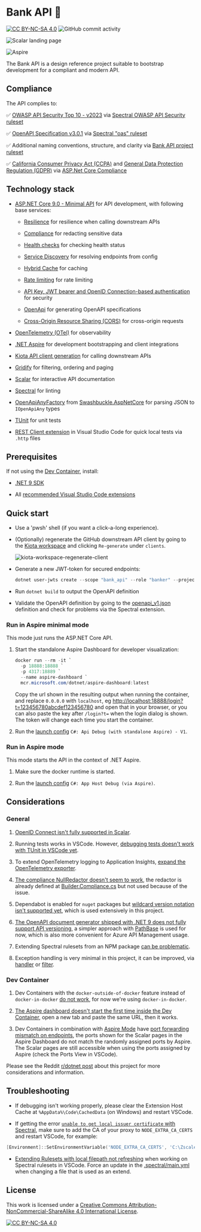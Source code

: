 # Bank API 🏦

[![CC BY-NC-SA 4.0][cc-by-nc-sa-shield]][cc-by-nc-sa]
![GitHub commit activity](https://img.shields.io/github/commit-activity/m/erwinkramer/bank-api)

![Scalar landing page](.images/scalar-landingpage.png)

![Aspire](.images/aspire.png)

The Bank API is a design reference project suitable to bootstrap development for a compliant and modern API.

## Compliance

The API complies to:

✅ [OWASP API Security Top 10 - v2023](https://owasp.org/API-Security/editions/2023/en/0x11-t10/) via [Spectral OWASP API Security ruleset](https://github.com/stoplightio/spectral-owasp-ruleset?tab=readme-ov-file#spectral-owasp-api-security)

✅ [OpenAPI Specification v3.0.1](https://spec.openapis.org/oas/v3.0.1.html) via [Spectral "oas" ruleset](https://docs.stoplight.io/docs/spectral/4dec24461f3af-open-api-rules)

✅ Additional naming conventions, structure, and clarity via [Bank API  project ruleset](.spectral/ruleset.bank.yml)

✅ [California Consumer Privacy Act (CCPA)](https://oag.ca.gov/privacy/ccpa) and [General Data Protection Regulation (GDPR)](https://europa.eu/youreurope/business/dealing-with-customers/data-protection/data-protection-gdpr/index_en.htm#:~:text=The%20GDPR%20sets%20out%20detailed,people%20living%20in%20the%20EU.) via [ASP.Net Core Compliance](https://andrewlock.net/redacting-sensitive-data-with-microsoft-extensions-compliance/)

## Technology stack

- [ASP.NET Core 9.0 - Minimal API](https://learn.microsoft.com/en-us/aspnet/core/fundamentals/minimal-apis/overview?view=aspnetcore-9.0) for API development, with following base services:

  - [Resilience](https://learn.microsoft.com/en-us/dotnet/core/resilience/http-resilience?tabs=package-reference) for resilience when calling downstream APIs

  - [Compliance](https://andrewlock.net/redacting-sensitive-data-with-microsoft-extensions-compliance/) for redacting sensitive data

  - [Health checks](https://learn.microsoft.com/en-us/aspnet/core/host-and-deploy/health-checks?view=aspnetcore-9.0) for checking health status

  - [Service Discovery](https://learn.microsoft.com/en-us/dotnet/core/extensions/service-discovery?tabs=package-reference) for resolving endpoints from config

  - [Hybrid Cache](https://learn.microsoft.com/en-us/aspnet/core/performance/caching/hybrid?view=aspnetcore-9.0) for caching

  - [Rate limiting](https://learn.microsoft.com/en-us/aspnet/core/performance/rate-limit?view=aspnetcore-9.0) for rate limiting

  - [API Key, JWT bearer and OpenID Connection-based authentication](https://learn.microsoft.com/en-us/aspnet/core/fundamentals/minimal-apis/security?view=aspnetcore-9.0#configuring-authentication-strategy) for security

  - [OpenApi](https://learn.microsoft.com/en-us/aspnet/core/fundamentals/openapi/aspnetcore-openapi?view=aspnetcore-9.0&tabs=visual-studio) for generating OpenAPI specifications

  - [Cross-Origin Resource Sharing (CORS)](https://learn.microsoft.com/en-us/aspnet/core/security/cors?view=aspnetcore-9.0) for cross-origin requests

- [OpenTelemetry (OTel)](https://learn.microsoft.com/en-us/dotnet/core/diagnostics/observability-with-otel) for observability

- [.NET Aspire](https://learn.microsoft.com/en-us/dotnet/aspire/get-started/aspire-overview) for development bootstrapping and client integrations

- [Kiota API client generation](https://learn.microsoft.com/en-us/openapi/kiota/using#client-generation) for calling downstream APIs

- [Gridify](https://alirezanet.github.io/Gridify) for filtering, ordering and paging

- [Scalar](https://learn.microsoft.com/en-us/aspnet/core/fundamentals/openapi/using-openapi-documents?view=aspnetcore-9.0#use-scalar-for-interactive-api-documentation) for interactive API documentation

- [Spectral](https://learn.microsoft.com/en-us/aspnet/core/fundamentals/openapi/using-openapi-documents?view=aspnetcore-9.0#lint-generated-openapi-documents-with-spectral) for linting

- [OpenApiAnyFactory](./BankApi.Core/Defaults/Helper.OpenApiAnyFactory.cs) from [Swashbuckle.AspNetCore](https://github.com/domaindrivendev/Swashbuckle.AspNetCore) for parsing JSON to `IOpenApiAny` types

- [TUnit](https://thomhurst.github.io/TUnit/docs/intro) for unit tests

- [REST Client extension](https://marketplace.visualstudio.com/items?itemName=humao.rest-client) in Visual Studio Code for quick local tests via `.http` files

## Prerequisites

If not using the [Dev Container](.devcontainer/devcontainer.json), install:

- [.NET 9 SDK](https://dotnet.microsoft.com/en-us/download/dotnet/9.0)

- All [recommended Visual Studio Code extensions](.vscode/extensions.json)

## Quick start

- Use a 'pwsh' shell (if you want a click-a-long experience).

- (Optionally) regenerate the GitHub downstream API client by going to the [Kiota workspace](.kiota/workspace.json) and clicking `Re-generate` under `clients`.

  ![kiota-workspace-regenerate-client](.images/kiota-workspace-regenerate-client.png)

- Generate a new JWT-token for secured endpoints:

    ```powershell
    dotnet user-jwts create --scope "bank_api" --role "banker" --project BankApi.Service.V1
    ```

- Run `dotnet build` to output the OpenAPI definition

- Validate the OpenAPI definition by going to the [openapi_v1.json](/Specs.Generated/openapi_v1.json) definition and check for problems via the Spectral extension.

### Run in Aspire minimal mode

This mode just runs the ASP.NET Core API.

1. Start the standalone Aspire Dashboard for developer visualization:

    ```powershell
    docker run --rm -it `
      -p 18888:18888 `
      -p 4317:18889 `
      --name aspire-dashboard `
      mcr.microsoft.com/dotnet/aspire-dashboard:latest
    ```

    Copy the url shown in the resulting output when running the container, and replace `0.0.0.0` with `localhost`, eg <http://localhost:18888/login?t=123456780abcdef123456780> and open that in your browser, or you can also paste the key after `/login?t=` when the login dialog is shown.
    The token will change each time you start the container.

1. Run the [launch config](.vscode/launch.json) `C#: Api Debug (with standalone Aspire) - V1`.

### Run in Aspire mode

This mode starts the API in the context of .NET Aspire.

1. Make sure the docker runtime is started.

1. Run the [launch config](.vscode/launch.json) `C#: App Host Debug (via Aspire)`.

## Considerations

### General

1. [OpenID Connect isn't fully supported in Scalar](https://github.com/scalar/scalar/issues/3656).

1. Running tests works in VSCode. However, [debugging tests doesn't work with TUnit in VSCode yet](https://github.com/microsoft/vscode-dotnettools/issues/1616#issue-2669360822).

1. To extend OpenTelemetry logging to Application Insights, [expand the OpenTelemetry exporter](https://learn.microsoft.com/en-us/dotnet/core/diagnostics/observability-applicationinsights).

1. [The compliance NullRedactor doesn't seem to work](https://github.com/dotnet/extensions/issues/5691), the redactor is already defined at [Builder.Compliance.cs](/BankApi.Core/Defaults/Builder.Compliance.cs) but not used because of the issue.

1. Dependabot is enabled for `nuget` packages but [wildcard version notation isn't supported yet](https://github.com/dependabot/dependabot-core/issues/9442#issuecomment-2433046972), which is used extensively in this project.

1. [The OpenAPI document generator shipped with .NET 9 does not fully support API versioning](https://github.com/scalar/scalar/issues/3898#issuecomment-2479087233), a simpler approach with [PathBase](https://andrewlock.net/understanding-pathbase-in-aspnetcore/) is used for now, which is also more convenient for Azure API Management usage.

1. Extending Spectral rulesets from an NPM package [can be problematic](https://github.com/stoplightio/vscode-spectral/issues/214#issuecomment-2543132932).

1. Exception handling is very minimal in this project, it can be improved, via [handler](https://learn.microsoft.com/en-us/aspnet/core/fundamentals/minimal-apis/handle-errors?view=aspnetcore-9.0#exception-handler) or [filter](https://learn.microsoft.com/en-us/aspnet/core/fundamentals/minimal-apis/min-api-filters?view=aspnetcore-9.0).

### Dev Container

1. Dev Containers with the `docker-outside-of-docker` feature instead of `docker-in-docker` [do not work](https://github.com/dotnet/aspire/issues/6830), for now we're using `docker-in-docker`.

1. [The Aspire dashboard doesn't start the first time inside the Dev Container](https://github.com/dotnet/aspire/issues/6829), open a new tab and paste the same URL, then it works.

1. Dev Containers in combination with [Aspire Mode](#run-in-aspire-mode) have [port forwarding mismatch on endpoints](https://github.com/dotnet/aspire/issues/6884), the ports shown for the Scalar pages in the Aspire Dashboard do not match the randomly assigned ports by Aspire. The Scalar pages are still accessible when using the ports assigned by Aspire (check the Ports View in VSCode).

Please see the Reddit [r/dotnet post](https://www.reddit.com/r/dotnet/comments/1gyql5a/bank_api_modern_api_reference_project/?utm_source=share&utm_medium=web3x&utm_name=web3xcss&utm_term=1&utm_content=share_button) about this project for more considerations and information.

## Troubleshooting

- If debugging isn't working properly, please clear the Extension Host Cache at `%AppData%\Code\CachedData` (on Windows) and restart VSCode.

- If getting the error [`unable to get local issuer certificate` with Spectral](https://github.com/stoplightio/vscode-spectral/issues/131#issuecomment-2543187287), make sure to add the CA of your proxy to `NODE_EXTRA_CA_CERTS` and restart VSCode, for example:

```powershell
[Environment]::SetEnvironmentVariable('NODE_EXTRA_CA_CERTS', 'C:\ZscalerRootCA.crt', 'User')
```

- [Extending Rulesets with local filepath not refreshing](https://github.com/stoplightio/vscode-spectral/issues/266) when working on Spectral rulesets in VSCode. Force an update in the [.spectral/main.yml](.spectral/main.yml) when changing a file that is used as an extend.

## License

This work is licensed under a
[Creative Commons Attribution-NonCommercial-ShareAlike 4.0 International License][cc-by-nc-sa].

[![CC BY-NC-SA 4.0][cc-by-nc-sa-image]][cc-by-nc-sa]

[cc-by-nc-sa]: http://creativecommons.org/licenses/by-nc-sa/4.0/
[cc-by-nc-sa-image]: https://licensebuttons.net/l/by-nc-sa/4.0/88x31.png
[cc-by-nc-sa-shield]: https://img.shields.io/badge/License-CC%20BY--NC--SA%204.0-lightgrey.svg
